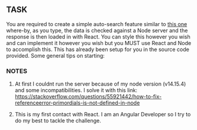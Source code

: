 ## TASK

You are required to create a simple auto-search feature similar to [this one](https://www.maccosmetics.com/) where-by, as you type, the data is checked against a Node server and the response is then loaded in with React. You can style this however you wish and can implement it however you wish but you MUST use React and Node to accomplish this. This has already been setup for you in the source code provided. Some general tips on starting:

### NOTES

1. At first I couldnt run the server because of my node version (v14.15.4) and some incompatibilities. I solve it with this link: https://stackoverflow.com/questions/55921442/how-to-fix-referenceerror-primordials-is-not-defined-in-node

2. This is my first contact with React. I am an Angular Developer so I try to do my best to tackle the challenge.
